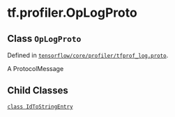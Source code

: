 <div itemscope itemtype="http://developers.google.com/ReferenceObject">
<meta itemprop="name" content="tf.profiler.OpLogProto" />
<meta itemprop="property" content="IdToStringEntry"/>
</div>

# tf.profiler.OpLogProto

## Class `OpLogProto`





Defined in [`tensorflow/core/profiler/tfprof_log.proto`](https://www.tensorflow.org/code/tensorflow/core/profiler/tfprof_log.proto).

A ProtocolMessage

## Child Classes
[`class IdToStringEntry`](../../tf/profiler/OpLogProto/IdToStringEntry.md)

